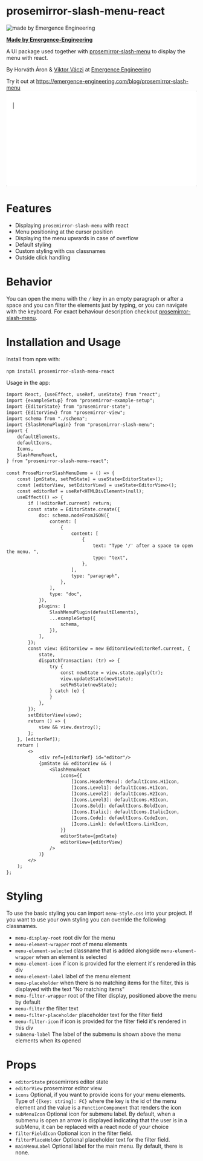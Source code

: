# prosemirror-slash-menu-react

![made by Emergence Engineering](https://emergence-engineering.com/ee-logo.svg)

[**Made by Emergence-Engineering**](https://emergence-engineering.com/)

A UI package used together
with [prosemirror-slash-menu](https://github.com/emergence-engineering/prosemirror-slash-menu) to display the menu with
react.

By Horváth Áron & [Viktor Váczi](https://emergence-engineering.com/cv/viktor)
at [Emergence Engineering](https://emergence-engineering.com/)

Try it out at <https://emergence-engineering.com/blog/prosemirror-slash-menu>
![alt text](https://github.com/emergence-engineering/prosemirror-slash-menu-react/blob/main/public/prosemirror-slash-menu.gif?raw=true)

# Features

- Displaying `prosemirror-slash-menu` with react
- Menu positioning at the cursor position
- Displaying the menu upwards in case of overflow
- Default styling
- Custom styling with css classnames
- Outside click handling

# Behavior

You can open the menu with the `/` key in an empty paragraph or after a space and you can filter the elements just by
typing, or you can navigate with the keyboard. For exact behaviour description
checkout [prosemirror-slash-menu](https://github.com/emergence-engineering/prosemirror-slash-menu).

# Installation and Usage

Install from npm with:

`npm install prosemirror-slash-menu-react`

Usage in the app:

```tsx
import React, {useEffect, useRef, useState} from "react";
import {exampleSetup} from "prosemirror-example-setup";
import {EditorState} from "prosemirror-state";
import {EditorView} from "prosemirror-view";
import schema from "./schema";
import {SlashMenuPlugin} from "prosemirror-slash-menu";
import {
    defaultElements,
    defaultIcons,
    Icons,
    SlashMenuReact,
} from "prosemirror-slash-menu-react";

const ProseMirrorSlashMenuDemo = () => {
    const [pmState, setPmState] = useState<EditorState>();
    const [editorView, setEditorView] = useState<EditorView>();
    const editorRef = useRef<HTMLDivElement>(null);
    useEffect(() => {
        if (!editorRef.current) return;
        const state = EditorState.create({
            doc: schema.nodeFromJSON({
                content: [
                    {
                        content: [
                            {
                                text: "Type '/' after a space to open the menu. ",
                                type: "text",
                            },
                        ],
                        type: "paragraph",
                    },
                ],
                type: "doc",
            }),
            plugins: [
                SlashMenuPlugin(defaultElements),
                ...exampleSetup({
                    schema,
                }),
            ],
        });
        const view: EditorView = new EditorView(editorRef.current, {
            state,
            dispatchTransaction: (tr) => {
                try {
                    const newState = view.state.apply(tr);
                    view.updateState(newState);
                    setPmState(newState);
                } catch (e) {
                }
            },
        });
        setEditorView(view);
        return () => {
            view && view.destroy();
        };
    }, [editorRef]);
    return (
        <>
            <div ref={editorRef} id="editor"/>
            {pmState && editorView && (
                <SlashMenuReact
                    icons={{
                        [Icons.HeaderMenu]: defaultIcons.H1Icon,
                        [Icons.Level1]: defaultIcons.H1Icon,
                        [Icons.Level2]: defaultIcons.H2Icon,
                        [Icons.Level3]: defaultIcons.H3Icon,
                        [Icons.Bold]: defaultIcons.BoldIcon,
                        [Icons.Italic]: defaultIcons.ItalicIcon,
                        [Icons.Code]: defaultIcons.CodeIcon,
                        [Icons.Link]: defaultIcons.LinkIcon,
                    }}
                    editorState={pmState}
                    editorView={editorView}
                />
            )}
        </>
    );
};
```

# Styling

To use the basic styling you can import `menu-style.css` into your project. If you want to use your own styling you can
override the following classnames.

- `menu-display-root` root div for the menu
- `menu-element-wrapper` root of menu elements
- `menu-element-selected` classname that is added alongside `menu-element-wrapper` when an element is selected
- `menu-element-icon` if icon is provided for the element it's rendered in this div
- `menu-element-label` label of the menu element
- `menu-placeholder` when there is no matching items for the filter, this is displayed with the text "No matching items"
- `menu-filter-wrapper` root of the filter display, positioned above the menu by default
- `menu-filter` the filter text
- `menu-filter-placeholder` placeholder text for the filter field
- `menu-filter-icon` if icon is provided for the filter field it's rendered in this div
- `submenu-label` The label of the submenu is shown above the menu elements when its opened

# Props

- `editorState` prosemirrors editor state
- `editorView` prosemirror editor view
- `icons` Optional, if you want to provide icons for your menu elements. Type of `{[key: string]: FC}` where the key is
  the id of the menu element and the value is a `FunctionComponent` that renders the icon
- `subMenuIcon` Optional icon for submenu label. By default, when a submenu is open an arrow is displayed indicating
  that the user is in a subMenu, it can be replaced with a react node of your choice
- `filterFieldIcon` Optional icon in the filter field.
- `filterPlaceHolder` Optional placeholder text for the filter field.
- `mainMenuLabel` Optional label for the main menu. By default, there is none.